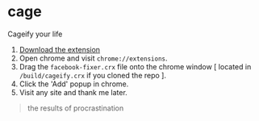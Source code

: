 cage
====

Cageify your life

1. [Download the extension](https://github.com/robcalcroft/cage/blob/master/build/cage.crx?raw=true)
2. Open chrome and visit `chrome://extensions`.
3. Drag the `facebook-fixer.crx` file onto the chrome window [ located in `/build/cageify.crx` if you cloned the repo ].
4. Click the 'Add' popup in chrome.
5. Visit any site and thank me later.

> the results of procrastination
